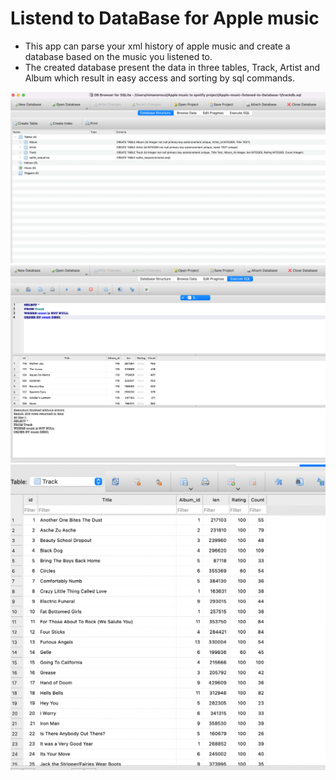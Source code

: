   # Listend to DataBase for Apple music

- This app can parse your xml history of apple music and create a database based on the music you listened to.
- The created database present the data in three tables, Track, Artist and Album which result in easy access and sorting by sql commands.



<img src="https://github.com/Nimanoro/Apple-music-listened-to-Database/blob/main/pictures/Screen%20Shot%202023-07-23%20at%208.00.17%20PM.png?raw=true"/>

<img src="https://github.com/Nimanoro/Apple-music-listened-to-Database/blob/main/pictures/Screen%20Shot%202023-07-23%20at%208.10.11%20PM.png?raw=true"/>

<img src="https://github.com/Nimanoro/Apple-music-listened-to-Database/blob/main/pictures/Screen%20Shot%202023-07-23%20at%208.10.45%20PM.png?raw=true"/>

